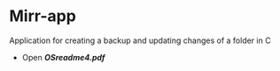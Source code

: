 # Mirr-app
Application for creating a backup and updating changes of a folder in C

- Open ***OSreadme4.pdf***
